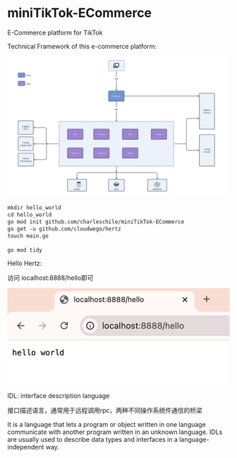 # miniTikTok-ECommerce
E-Commerce platform for TikTok

Technical Framework of this e-commerce platform:

![technical framework](./img/technical%20framework.png)



```shell
mkdir hello_world
cd hello_world
go mod init github.com/charleschile/miniTikTok-ECommerce
go get -u github.com/cloudwego/hertz
touch main.go

go mod tidy
```





Hello Hertz:

访问 localhost:8888/hello即可

![hello hertz](./img/hello%20hertz.png)



IDL: interface description language

接口描述语言，通常用于远程调用rpc，两种不同操作系统件通信的桥梁

It is a language that lets a program or object written in one language communicate with another program written in an unknown language. IDLs are usually used to describe data types and interfaces in a language-independent way.




